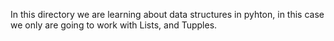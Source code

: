 In this directory we are learning about data structures in pyhton, in this case we only are going to work with Lists, and Tupples.
